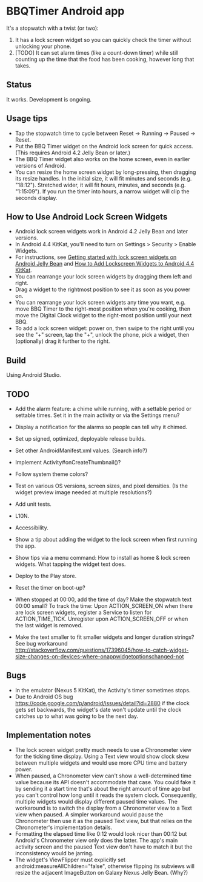 # BBQTimer Android app

It's a stopwatch with a twist (or two):
1. It has a lock screen widget so you can quickly check the timer without unlocking your phone.
2. [TODO] It can set alarm times (like a count-down timer) while still counting up the time that the
food has been cooking, however long that takes.

## Status
It works. Development is ongoing.

## Usage tips
* Tap the stopwatch time to cycle between Reset -> Running -> Paused -> Reset.
* Put the BBQ Timer widget on the Android lock screen for quick access. (This requires Android 4.2
  Jelly Bean or later.)
* The BBQ Timer widget also works on the home screen, even in earlier versions of Android.
* You can resize the home screen widget by long-pressing, then dragging its resize handles.
  In the initial size, it will fit minutes and seconds (e.g. "18:12"). Stretched wider, it will
  fit hours, minutes, and seconds (e.g. "1:15:09"). If you run the timer into hours, a narrow
  widget will clip the seconds display.

## How to Use Android Lock Screen Widgets
* Android lock screen widgets work in Android 4.2 Jelly Bean and later versions.
* In Android 4.4 KitKat, you'll need to turn on Settings > Security > Enable Widgets.
* For instructions, see [Getting started with lock screen widgets on Android Jelly
  Bean](http://howto.cnet.com/8301-11310_39-57549747-285/getting-started-with-lock-screen-widgets-on-android-jelly-bean/
  "CNET How To")
  and [How to Add Lockscreen Widgets to Android 4.4
  KitKat](http://www.gottabemobile.com/2013/11/11/add-lockscreen-widgets-android-4-4-kitkat-nexus-5/
  "GottaBe Mobile").
* You can rearrange your lock screen widgets by dragging them left and right.
* Drag a widget to the rightmost position to see it as soon as you power on.
* You can rearrange your lock screen widgets any time you want, e.g. move BBQ Timer to the
  right-most position when you're cooking, then move the Digital Clock widget to the right-most
  position until your next BBQ.
* To add a lock screen widget: power on, then swipe to the right until you see the "+" screen, tap
  the "+", unlock the phone, pick a widget, then (optionally) drag it further to the right.

## Build
Using Android Studio.

## TODO
* Add the alarm feature: a chime while running, with a settable period or settable times. Set it in
  the main activity or via the Settings menu?
* Display a notification for the alarms so people can tell why it chimed.

* Set up signed, optimized, deployable release builds.
* Set other AndroidManifest.xml values. (Search info?)
* Implement Activity#onCreateThumbnail()?
* Follow system theme colors?
* Test on various OS versions, screen sizes, and pixel densities. (Is the widget preview image
  needed at multiple resolutions?)
* Add unit tests.
* L10N.
* Accessibility.
* Show a tip about adding the widget to the lock screen when first running the app.
* Show tips via a menu command: How to install as home & lock screen widgets. What tapping the
  widget text does.
* Deploy to the Play store.

* Reset the timer on boot-up?
* When stopped at 00:00, add the time of day? Make the stopwatch text 00:00 small?
  To track the time: Upon ACTION_SCREEN_ON when there are lock screen widgets, register a Service to
  listen for ACTION_TIME_TICK. Unregister upon ACTION_SCREEN_OFF or when the last widget is removed.
* Make the text smaller to fit smaller widgets and longer duration strings? See bug workaround
  http://stackoverflow.com/questions/17396045/how-to-catch-widget-size-changes-on-devices-where-onappwidgetoptionschanged-not

## Bugs
* In the emulator (Nexus 5 KitKat), the Activity's timer sometimes stops.
* Due to Android OS bug https://code.google.com/p/android/issues/detail?id=2880 if the clock gets
set backwards, the widget's date won't update until the clock catches up to what was going to be the
next day.

## Implementation notes
* The lock screen widget pretty much needs to use a Chronometer view for the ticking time display.
Using a Text view would show clock skew between multiple widgets and would use more CPU time and
battery power.
* When paused, a Chronometer view can't show a well-determined time value because its API doesn't
accommodate that case. You could fake it by sending it a start time that's about the right amount of
time ago but you can't control how long until it reads the system clock. Consequently, multiple
widgets would display different paused time values. The workaround is to switch the display from a
Chronometer view to a Text view when paused. A simpler workaround would pause the Chronometer then
use it as the paused Text view, but that relies on the Chronometer's implementation details.
* Formatting the elapsed time like 0:12 would look nicer than 00:12 but Android's Chronometer view
only does the latter. The app's main activity screen and the paused Text view don't have to match it
but the inconsistency would be jarring.
* The widget's ViewFlipper must explicitly set android:measureAllChildren="false", otherwise
flipping its subviews will resize the adjacent ImageButton on Galaxy Nexus Jelly Bean. (Why?)
